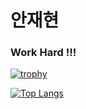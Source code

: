 # 안재현

### Work Hard !!!

[![trophy](https://github-profile-trophy.vercel.app/?username=MGuRi&theme=discord&no-bg=true&column=7&margin-w=15&margin-h=15)](https://github.com/ryo-ma/github-profile-trophy)


[![Top Langs](https://github-readme-stats.vercel.app/api/top-langs/?username=MGuRi&layout=compact&theme=dracula)](https://github.com/anuraghazra/github-readme-stats)
